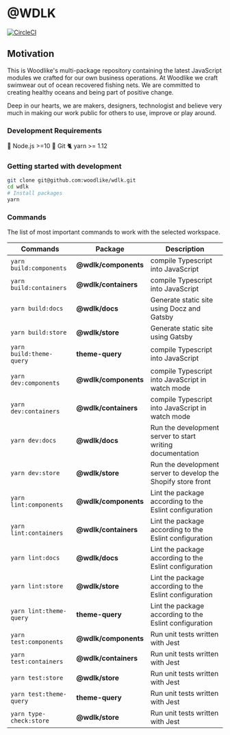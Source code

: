 # @WDLK

[![CircleCI](https://circleci.com/gh/woodlike/wdlk.svg?style=svg)](https://circleci.com/gh/woodlike/wdlk)

## Motivation

This is Woodlike's multi-package repository containing the latest JavaScript modules we crafted for our own business operations. At Woodlike we craft swimwear out of ocean recovered fishing nets. We are committed to creating healthy oceans and being part of positive change.

Deep in our hearts, we are makers, designers, technologist and believe very much in making our work public for others to use, improve or play around.

### Development Requirements

🚀 Node.js >=10
🌲 Git
🐈 yarn >= 1.12

### Getting started with development

```sh
git clone git@github.com:woodlike/wdlk.git
cd wdlk
# Install packages
yarn
```

### Commands

The list of most important commands to work with the selected workspace.

| Commands                 | Package              | Description                                                   |
| ------------------------ | -------------------- | ------------------------------------------------------------- |
| `yarn build:components`  | **@wdlk/components** | compile Typescript into JavaScript                            |
| `yarn build:containers`  | **@wdlk/containers** | compile Typescript into JavaScript                            |
| `yarn build:docs`        | **@wdlk/docs**       | Generate static site using Docz and Gatsby                    |
| `yarn build:store`       | **@wdlk/store**      | Generate static site using Gatsby                             |
| `yarn build:theme-query` | **theme-query**      | compile Typescript into JavaScript                            |
| `yarn dev:components`    | **@wdlk/components** | compile Typescript into JavaScript in watch mode              |
| `yarn dev:containers`    | **@wdlk/containers** | compile Typescript into JavaScript in watch mode              |
| `yarn dev:docs`          | **@wdlk/docs**       | Run the development server to start writing documentation     |
| `yarn dev:store`         | **@wdlk/store**      | Run the development server to develop the Shopify store front |
| `yarn lint:components`   | **@wdlk/components** | Lint the package according to the Eslint configuration        |
| `yarn lint:containers`   | **@wdlk/containers** | Lint the package according to the Eslint configuration        |
| `yarn lint:docs`         | **@wdlk/docs**       | Lint the package according to the Eslint configuration        |
| `yarn lint:store`        | **@wdlk/store**      | Lint the package according to the Eslint configuration        |
| `yarn lint:theme-query`  | **theme-query**      | Lint the package according to the Eslint configuration        |
| `yarn test:components`   | **@wdlk/components** | Run unit tests written with Jest                              |
| `yarn test:containers`   | **@wdlk/containers** | Run unit tests written with Jest                              |
| `yarn test:store`        | **@wdlk/store**      | Run unit tests written with Jest                              |
| `yarn test:theme-query`  | **theme-query**      | Run unit tests written with Jest                              |
| `yarn type-check:store`  | **@wdlk/store**      | Run unit tests written with Jest                              |
